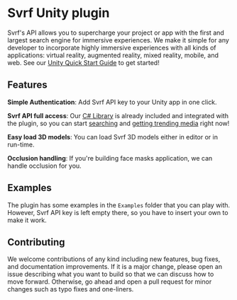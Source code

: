 # Svrf Unity plugin

Svrf's API allows you to supercharge your project or app with the first and largest search engine for immersive experiences. We make it simple for any developer to incorporate highly immersive experiences with all kinds of applications: virtual reality, augmented reality, mixed reality, mobile, and web. See our [Unity Quick Start Guide][] to get started!

## Features

__Simple Authentication__: Add Svrf API key to your Unity app in one click.

__Svrf API full access__: Our [C# Library][] is already included and integrated with the plugin, so you can start [searching][] and [getting trending media][] right now!

__Easy load 3D models__: You can load Svrf 3D models either in editor or in run-time.

__Occlusion handling__: If you're building face masks application, we can handle occlusion for you.

## Examples

The plugin has some examples in the `Examples` folder that you can play with. However, Svrf API key is left empty there, so you have to insert your own to make it work.

## Contributing

We welcome contributions of any kind including new features, bug fixes, and documentation improvements.  If it is a major change, please open an issue describing what you want to build so that we can discuss how to move forward. Otherwise, go ahead and open a pull request for minor changes such as typo fixes and one-liners.

[Unity Quick Start Guide]: https://docs.svrf.com/docs/unity
[C# Library]: https://github.com/Svrf/svrf-csharp
[searching]: https://docs.svrf.com/reference/csharp-mediaapi#csharp-search
[getting trending media]: https://docs.svrf.com/reference/csharp-mediaapi#csharp-gettrending
